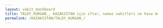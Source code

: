```yaml
---
layout: vakit_dashboard
title: TALDY_KURGAN_, KAZAKISTAN için iftar, namaz vakitleri ve hava durumu - ilçe/eyalet seç
permalink: /KAZAKISTAN/TALDY_KURGAN_/
---
```


<script type="text/javascript">
  var GLOBAL_COUNTRY = 'KAZAKISTAN';
  var GLOBAL_CITY = 'TALDY_KURGAN_';
  var GLOBAL_STATE = '';
  var lat = 72;
  var lon = 21;
</script>
